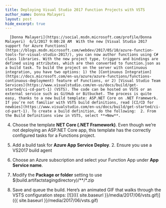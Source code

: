 ```yaml
---
title: Deploying Visual Studio 2017 Function Projects with VSTS
author_name: Donna Malayeri
layout: post
hide_excerpt: true
---
```

      [Donna Malayeri](https://social.msdn.microsoft.com/profile/Donna Malayeri)  6/1/2017 9:00:28 AM  With the new [Visual Studio 2017 support for Azure Functions](https://blogs.msdn.microsoft.com/webdev/2017/05/10/azure-function-tools-for-visual-studio-2017/), you can now author functions using C# class libraries. With the new project type, triggers and bindings are defined using attributes, which are then converted to function.json as a build task. To build the project on the server with continuous integration, you have two options: 1) the [Continuous Integration](https://docs.microsoft.com/en-us/azure/azure-functions/functions-continuous-deployment) feature of Functions, or 2) [Visual Studio Team Services](https://www.visualstudio.com/en-us/docs/build/get-started/ci-cd-part-1) (VSTS). The code can be hosted on VSTS or an external service such as GitHub or Bitbucket. The process is quite easy, thanks to a new build template: ASP.NET Core on .NET Framework. If you’re not familiar with VSTS build definitions, read [CI/CD for newbies](https://www.visualstudio.com/en-us/docs/build/get-started/ci-cd-part-1). To create a build definition, do the following:  2. From the Build Definitions view in VSTS, select **+New**.
 4. Choose the template **NET Core (.NET Framework)**. Even though we’re not deploying an ASP.NET Core app, this template has the correctly configured tasks for a Functions project.
 6. Add a build task for **Azure App Service Deploy**. 
	 2. Ensure you use a VS2017 build agent
	  
 8. Choose an Azure subscription and select your Function App under **App Service name**.
 10. Modify the **Package or folder** setting to use $(build.artifactstagingdirectory)/**/*.zip
 12. Save and queue the build.
  Here’s an animated GIF that walks through the VSTS configuration steps: [![]({{ site.baseurl }}/media/2017/06/vsts.gif)]({{ site.baseurl }}/media/2017/06/vsts.gif)      